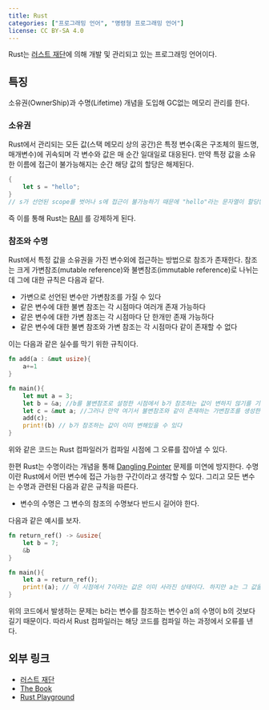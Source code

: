 ```yaml
---
title: Rust
categories: ["프로그래밍 언어", "명령형 프로그래밍 언어"]
license: CC BY-SA 4.0
---
```


Rust는 [러스트 재단](https://foundation.rust-lang.org/)에 의해 개발 및 관리되고 있는 프로그래밍 언어이다. 

## 특징
소유권(OwnerShip)과 수명(Lifetime) 개념을 도입해 GC없는 메모리 관리를 한다. 

### 소유권
Rust에서 관리되는 모든 값(스택 메모리 상의 공간)은 특정 변수(혹은 구조체의 필드명, 매개변수)에 귀속되며 각 변수와 값은 매 순간 일대일로 대응된다. 만약 특정 값을 소유한 이름에 접근이 불가능해지는 순간 해당 값의 할당은 해제된다. 

```Rust
{
    let s = "hello";
}
// s가 선언된 scope를 벗어나 s에 접근이 불가능하기 때문에 "hello"라는 문자열이 할당된 공간은 해제된다.
```
즉 이를 통해 Rust는 [RAII](RAII) 를 강제하게 된다.

### 참조와 수명
Rust에서 특정 값을 소유권을 가진 변수외에 접근하는 방법으로 참조가 존재한다. 참조는 크게 가변참조(mutable reference)와 불변참조(immutable reference)로 나뉘는데 그에 대한 규칙은 다음과 같다.

* 가변으로 선언된 변수만 가변참조를 가질 수 있다
* 같은 변수에 대한 불변 참조는 각 시점마다 여러개 존재 가능하다
* 같은 변수에 대한 가변 참조는 각 시점마다 단 한개만 존재 가능하다
* 같은 변수에 대한 불변 참조와 가변 참조는 각 시점마다 같이 존재할 수 없다  

이는 다음과 같은 실수를 막기 위한 규칙이다.

```Rust
fn add(a : &mut usize){
    a+=1
}

fn main(){
    let mut a = 3;
    let b = &a; //b를 불변참조로 설정한 시점에서 b가 참조하는 값이 변하지 않기를 기대함을 알 수 있다
    let c = &mut a; //그러나 만약 여기서 불변참조와 같이 존재하는 가변참조를 생성한다면
    add(c);
    print!(b) // b가 참조하는 값이 이미 변해있을 수 있다
}
```
위와 같은 코드는 Rust 컴파일러가 컴파일 시점에 그 오류를 잡아낼 수 있다. 

한편 Rust는 수명이라는 개념을 통해 [Dangling Pointer](DanglingPointer) 문제를 미연에 방지한다. 수명이란 Rust에서 어떤 변수에 접근 가능한 구간이라고 생각할 수 있다. 그리고 모든 변수는 수명과 관련된 다음과 같은 규칙을 따른다.  

* 변수의 수명은 그 변수의 참조의 수명보다 반드시 길어야 한다.  

다음과 같은 예시를 보자.

```Rust
fn return_ref() -> &usize{
    let b = 7;
    &b
}

fn main(){
    let a = return_ref();
    print!(a); // 이 시점에서 7이라는 값은 이미 사라진 상태이다. 하지만 a는 그 값을 참조하고 있기 때문에 오류가 발생한다
}
```

위의 코드에서 발생하는 문제는 b라는 변수를 참조하는 변수인 a의 수명이 b의 것보다 길기 때문이다. 따라서 Rust 컴파일러는 해당 코드를 컴파일 하는 과정에서 오류를 낸다. 



## 외부 링크
* [러스트 재단](https://foundation.rust-lang.org/)
* [The Book](https://doc.rust-lang.org/book/)
* [Rust Playground](https://play.rust-lang.org/?version=stable&mode=debug&edition=2021)
